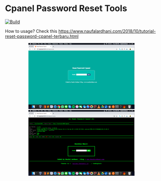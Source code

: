 # Cpanel Password Reset Tools

[![Build](https://img.shields.io/badge/Supported_OS-Linux-orange.svg)]()

How to usage? Check this https://www.naufalardhani.com/2018/10/tutorial-reset-password-cpanel-terbaru.html


<p align="center">
  <img src="https://github.com/naufalardhani/cpanel-pass-reset/blob/master/v1.png" width="350" title="hover text">
  <img src="https://github.com/naufalardhani/cpanel-pass-reset/blob/master/v2.png" width="350" alt="accessibility text">
</p>
